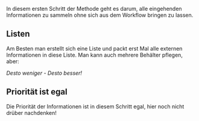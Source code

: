 In diesem ersten Schritt der Methode geht es darum, alle eingehenden Informationen zu sammeln ohne sich aus dem Workflow bringen zu lassen.

## Listen
Am Besten man erstellt sich eine Liste und packt erst Mal alle externen Informationen in diese Liste. Man kann auch mehrere Behälter pflegen, aber:

*Desto weniger - Desto besser!*

## Priorität ist egal
Die Priorität der Informationen ist in diesem Schritt egal, hier noch nicht drüber nachdenken!